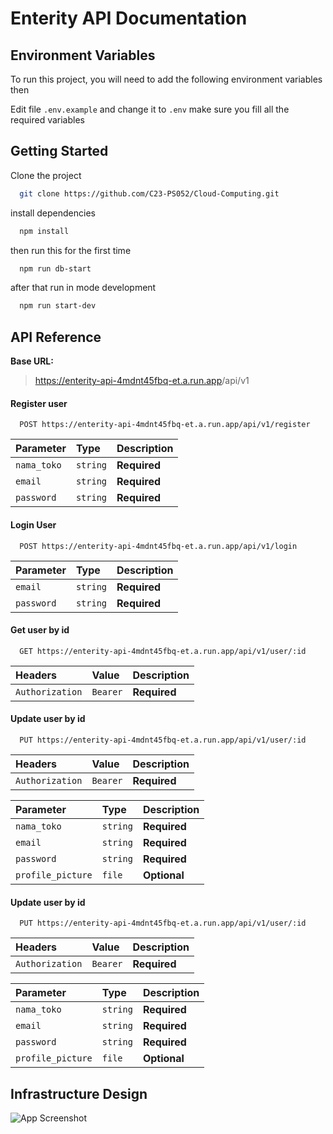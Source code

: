 
# Enterity API Documentation




## Environment Variables

To run this project, you will need to add the following environment variables then

Edit file `.env.example` and change it to `.env` make sure you fill all the required variables

## Getting Started

Clone the project

```bash
  git clone https://github.com/C23-PS052/Cloud-Computing.git
```



install dependencies

```bash
  npm install
```
then run this for the first time

```bash
  npm run db-start
```

after that run in mode development

```bash
  npm run start-dev
```



## API Reference

**Base URL:**
><https://enterity-api-4mdnt45fbq-et.a.run.app>/api/v1

#### Register user

```http
  POST https://enterity-api-4mdnt45fbq-et.a.run.app/api/v1/register
```

| Parameter | Type     | Description                |
| :-------- | :------- | :------------------------- |
| `nama_toko` | `string` | **Required**|
| `email` | `string` | **Required**|
| `password` | `string` | **Required**|

#### Login User

```http
  POST https://enterity-api-4mdnt45fbq-et.a.run.app/api/v1/login
```

| Parameter | Type     | Description                       |
| :-------- | :------- | :-------------------------------- |
| `email`      | `string` | **Required**|
| `password`      | `string` | **Required**|


#### Get user by id

```http
  GET https://enterity-api-4mdnt45fbq-et.a.run.app/api/v1/user/:id
```

| Headers | Value   | Description                       |
| :-------- | :------- | :-------------------------------- |
| `Authorization`      | `Bearer` | **Required**|

#### Update user by id

```http
  PUT https://enterity-api-4mdnt45fbq-et.a.run.app/api/v1/user/:id
```

| Headers | Value   | Description                       |
| :-------- | :------- | :-------------------------------- |
| `Authorization`      | `Bearer` | **Required**|

| Parameter | Type     | Description                |
| :-------- | :------- | :------------------------- |
| `nama_toko` | `string` | **Required**|
| `email` | `string` | **Required**|
| `password` | `string` | **Required**|
| `profile_picture` | `file` | **Optional**|

#### Update user by id

```http
  PUT https://enterity-api-4mdnt45fbq-et.a.run.app/api/v1/user/:id
```

| Headers | Value   | Description                       |
| :-------- | :------- | :-------------------------------- |
| `Authorization`      | `Bearer` | **Required**|

| Parameter | Type     | Description                |
| :-------- | :------- | :------------------------- |
| `nama_toko` | `string` | **Required**|
| `email` | `string` | **Required**|
| `password` | `string` | **Required**|
| `profile_picture` | `file` | **Optional**|

## Infrastructure Design

![App Screenshot](https://i.imgur.com/uA0X8NM.png)

